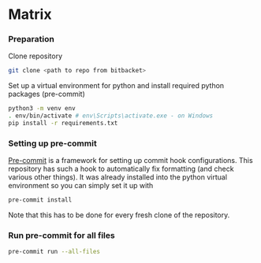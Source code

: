 # Matrix

### Preparation

Clone repository

```bash
git clone <path to repo from bitbacket>
```

Set up a virtual environment for python and install required python packages (pre-commit)

```bash
python3 -m venv env
. env/bin/activate # env\Scripts\activate.exe - on Windows
pip install -r requirements.txt
```

### Setting up pre-commit

[Pre-commit](https://pre-commit.com/) is a framework for setting up commit hook
configurations. This repository has such a hook to automatically fix formatting
(and check various other things). It was already installed into the python
virtual environment so you can simply set it up with

```bash
pre-commit install
```
Note that this has to be done for every fresh clone of the repository.

### Run pre-commit for all files
```bash
pre-commit run --all-files
```
